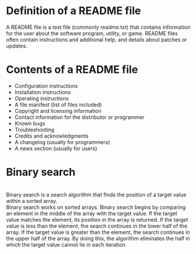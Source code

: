# Definition of a README file
A README file is a text file (commonly readme.txt) that contains information for the user about the software program, utility, or game. README files often contain instructions and additional help, and details about patches or updates.
# Contents of a README file
- Configuration instructions
- Installation instructions
- Operating instructions
- A file manifest (list of files included)
- Copyright and licensing information
- Contact information for the distributor or programmer
- Known bugs
- Troubleshooting
- Credits and acknowledgments
- A changelog (usually for programmers)
- A news section (usually for users)
# Binary search 
<br>Binary search is a search algorithm that finds the position of a target value within a sorted array.
<br>Binary search works on sorted arrays. Binary search begins by comparing an element in the middle of the array with the target value. If the target value matches the element, its position in the array is returned. If the target value is less than the element, the search continues in the lower half of the array. If the target value is greater than the element, the search continues in the upper half of the array. By doing this, the algorithm eliminates the half in which the target value cannot lie in each iteration.
